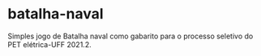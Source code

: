 # batalha-naval
Simples jogo de Batalha naval como gabarito para o processo seletivo do PET elétrica-UFF 2021.2. 
